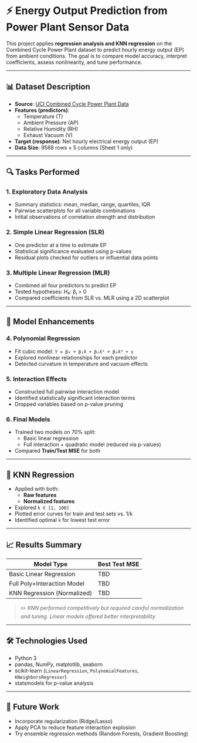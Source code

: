 # ⚡ Energy Output Prediction from Power Plant Sensor Data

This project applies **regression analysis and KNN regression** on the Combined Cycle Power Plant dataset to predict hourly energy output (EP) from ambient conditions. The goal is to compare model accuracy, interpret coefficients, assess nonlinearity, and tune performance.

---

## 📊 Dataset Description

- **Source**: [UCI Combined Cycle Power Plant Data](https://archive.ics.uci.edu/ml/datasets/Combined+Cycle+Power+Plant)
- **Features (predictors)**:
  - Temperature (T)
  - Ambient Pressure (AP)
  - Relative Humidity (RH)
  - Exhaust Vacuum (V)
- **Target (response)**: Net hourly electrical energy output (EP)
- **Data Size**: 9568 rows × 5 columns (Sheet 1 only)

---

## 🔍 Tasks Performed

### 1. Exploratory Data Analysis
- Summary statistics: mean, median, range, quartiles, IQR
- Pairwise scatterplots for all variable combinations
- Initial observations of correlation strength and distribution

### 2. Simple Linear Regression (SLR)
- One predictor at a time to estimate EP
- Statistical significance evaluated using p-values
- Residual plots checked for outliers or influential data points

### 3. Multiple Linear Regression (MLR)
- Combined all four predictors to predict EP
- Tested hypotheses: H₀: βⱼ = 0
- Compared coefficients from SLR vs. MLR using a 2D scatterplot

---

## 🔁 Model Enhancements

### 4. Polynomial Regression
- Fit cubic model: `Y = β₀ + β₁X + β₂X² + β₃X³ + ε`
- Explored nonlinear relationships for each predictor
- Detected curvature in temperature and vacuum effects

### 5. Interaction Effects
- Constructed full pairwise interaction model
- Identified statistically significant interaction terms
- Dropped variables based on p-value pruning

### 6. Final Models
- Trained two models on 70% split:
  - Basic linear regression
  - Full interaction + quadratic model (reduced via p-values)
- Compared **Train/Test MSE** for both

---

## 🧠 KNN Regression

- Applied with both:
  - **Raw features**
  - **Normalized features**
- Explored `k ∈ [1, 100]`
- Plotted error curves for train and test sets vs. 1/k
- Identified optimal `k` for lowest test error

---

## 📈 Results Summary

| Model Type                    | Best Test MSE |
|------------------------------|---------------|
| Basic Linear Regression       | TBD           |
| Full Poly+Interaction Model   | TBD           |
| KNN Regression (Normalized)   | TBD           |

> ✏️ *KNN performed competitively but required careful normalization and tuning. Linear models offered better interpretability.*

---

## 🛠️ Technologies Used

- Python 3
- pandas, NumPy, matplotlib, seaborn
- scikit-learn (`LinearRegression`, `PolynomialFeatures`, `KNeighborsRegressor`)
- statsmodels for p-value analysis

---

## 📌 Future Work

- Incorporate regularization (Ridge/Lasso)
- Apply PCA to reduce feature interaction explosion
- Try ensemble regression methods (Random Forests, Gradient Boosting)
